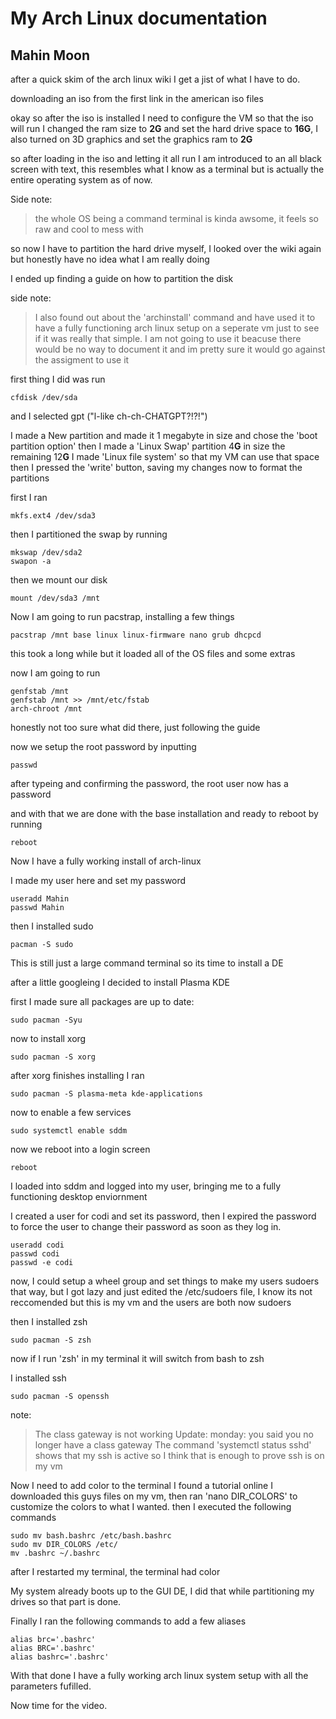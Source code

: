 # My Arch Linux documentation
## Mahin Moon

after a quick skim of the arch linux wiki I get a jist of what I have to do.

downloading an iso from the first link in the american iso files

okay so after the iso is installed I need to configure the VM so that the iso will run
I changed the ram size to **2G** and set the hard drive space to **16G**, I also turned on 3D graphics and set the graphics ram to **2G** 

so after loading in the iso and letting it all run I am introduced to an all black screen with text, this resembles what I know as a terminal but is actually the entire operating system as of now.

Side note: 
> the whole OS being a command terminal is kinda awsome, it feels so raw and cool to mess with

so now I have to partition the hard drive myself, I looked over the wiki again but honestly have no idea what I am really doing

I ended up finding a guide on how to partition the disk

side note:
> I also found out about the 'archinstall' command and have used it to have a fully functioning arch linux setup on a seperate vm just to see if it was really that simple. I am not going to use it beacuse there would be no way to document it and im pretty sure it would go against the assigment to use it

first thing I did was run
```
cfdisk /dev/sda
```
and I selected gpt ("l-like ch-ch-CHATGPT?!?!")

I made a New partition and made it 1 megabyte in size and chose the 'boot partition option'
then I made a 'Linux Swap' partition 4**G** in size
the remaining 12**G** I made 'Linux file system' so that my VM can use that space
then I pressed the 'write' button, saving my changes
now to format the partitions

first I ran 
```
mkfs.ext4 /dev/sda3
```

then I partitioned the swap by running
```
mkswap /dev/sda2
swapon -a
```

then we mount our disk
```
mount /dev/sda3 /mnt
```

Now I am going to run pacstrap, installing a few things 
```
pacstrap /mnt base linux linux-firmware nano grub dhcpcd
```
this took a long while but it loaded all of the OS files and some extras

now I am going to run
```
genfstab /mnt
genfstab /mnt >> /mnt/etc/fstab
arch-chroot /mnt
```
 honestly not too sure what did there, just following the guide
 
 now we setup the root password by inputting
```
passwd
```
after typeing and confirming the password, the root user now has a password

and with that we are done with the base installation and ready to reboot by running 
```
reboot
```

Now I have a fully working install of arch-linux

I made my user here and set my password
```
useradd Mahin
passwd Mahin
```

then I installed sudo
```
pacman -S sudo
```

This is still just a large command terminal so its time to install a DE

after a little googleing I decided to install Plasma KDE

first I made sure all packages are up to date:
```
sudo pacman -Syu
```

now to install xorg
```
sudo pacman -S xorg
```

after xorg finishes installing I ran
```
sudo pacman -S plasma-meta kde-applications
```

now to enable a few services 
```
sudo systemctl enable sddm
```

now we reboot into a login screen 
```
reboot
```

I loaded into sddm and logged into my user, bringing me to a fully functioning desktop enviornment

I created a user for codi and set its password, then I expired the password to force the user to change their password as soon as they log in.
```
useradd codi
passwd codi
passwd -e codi
```

now, I could setup a wheel group and set things to make my users sudoers that way, but I got lazy and just edited the /etc/sudoers file, I know its not reccomended but this is my vm and the users are both now sudoers

then I installed zsh
```
sudo pacman -S zsh
```

now if I run 'zsh' in my terminal it will switch from bash to zsh

I installed ssh
```
sudo pacman -S openssh
```

note: 
> The class gateway is not working
> Update: monday: you said you no longer have a class gateway
> The command 'systemctl status sshd' shows that my ssh is active so I think that is enough to prove ssh is on my vm


Now I need to add color to the terminal
I found a tutorial online
I downloaded this guys files on my vm, then ran 'nano DIR_COLORS' to customize the colors to what I wanted.
then I executed the following commands
```
sudo mv bash.bashrc /etc/bash.bashrc
sudo mv DIR_COLORS /etc/
mv .bashrc ~/.bashrc
```
after I restarted my terminal, the terminal had color

My system already boots up to the GUI DE, I did that while partitioning my drives so that part is done.

Finally I ran the following commands to add a few aliases
```
alias brc='.bashrc'
alias BRC='.bashrc'
alias bashrc='.bashrc'
```

With that done I have a fully working arch linux system setup with all the parameters fufilled.

Now time for the video.
